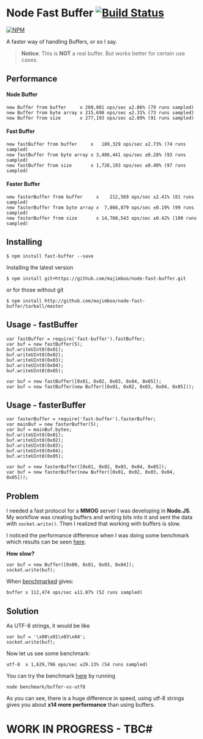 Node Fast Buffer [![Build Status](https://travis-ci.org/majimboo/node-fast-buffer.svg)](https://travis-ci.org/majimboo/node-fast-buffer)
================

[![NPM](https://nodei.co/npm/fast-buffer.png?downloads=true)](https://nodei.co/npm/fast-buffer/)

A faster way of handling Buffers, or so I say.

> **Notice**: This is **NOT** a real buffer. But works better for certain use cases.

Performance
-----------

#### Node Buffer ####

    new Buffer from buffer     x 260,001 ops/sec ±2.06% (79 runs sampled)
    new Buffer from byte array x 215,698 ops/sec ±2.31% (73 runs sampled)
    new Buffer from size       x 277,193 ops/sec ±2.09% (91 runs sampled)

#### Fast Buffer ####

    new fastBuffer from buffer     x   189,329 ops/sec ±2.73% (74 runs sampled)
    new fastBuffer from byte array x 3,486,441 ops/sec ±0.28% (93 runs sampled)
    new fastBuffer from size       x 1,726,193 ops/sec ±0.40% (97 runs sampled)

#### Faster Buffer ####

    new fasterBuffer from buffer     x    212,569 ops/sec ±2.41% (81 runs sampled)
    new fasterBuffer from byte array x  7,866,879 ops/sec ±0.19% (99 runs sampled)
    new fasterBuffer from size       x 14,760,543 ops/sec ±0.42% (100 runs sampled)

Installing
----------

    $ npm install fast-buffer --save

Installing the latest version

    $ npm install git+https://github.com/majimboo/node-fast-buffer.git

or for those without git

    $ npm install http://github.com/majimboo/node-fast-buffer/tarball/master

Usage - fastBuffer
-------------------

    var fastBuffer = require('fast-buffer').fastBuffer;
    var buf = new fastBuffer(5);
    buf.writeUInt8(0x01);
    buf.writeUInt8(0x02);
    buf.writeUInt8(0x03);
    buf.writeUInt8(0x04);
    buf.writeUInt8(0x05);

    var buf = new fastBuffer([0x01, 0x02, 0x03, 0x04, 0x05]);
    var buf = new fastBuffer(new Buffer([0x01, 0x02, 0x03, 0x04, 0x05]));

Usage - fasterBuffer
---------------------

    var fasterBuffer = require('fast-buffer').fasterBuffer;
    var mainBuf = new fasterBuffer(5);
    var buf = mainBuf.bytes;
    buf.writeUInt8(0x01);
    buf.writeUInt8(0x02);
    buf.writeUInt8(0x03);
    buf.writeUInt8(0x04);
    buf.writeUInt8(0x05);

    var buf = new fasterBuffer([0x01, 0x02, 0x03, 0x04, 0x05]);
    var buf = new fasterBuffer(new Buffer([0x01, 0x02, 0x03, 0x04, 0x05]));

Problem
-------

I needed a fast protocol for a **MMOG** server I was developing in **Node.JS**. My workflow was creating buffers and writing bits into it
and sent the data with `socket.write()`. Then I realized that working with buffers is slow.

I noticed the performance difference when I was doing some benchmark which results can be seen [here](https://github.com/majimboo/node-benchmarks).

**How slow?**

    var buf = new Buffer([0x00, 0x01, 0x03, 0x04]);
    socket.write(buf);

When [benchmarked](https://github.com/majimboo/node-fast-buffer/blob/master/benchmark/buffer-vs-utf8.js#L21) gives:

    buffer x 112,474 ops/sec ±11.07% (52 runs sampled)

Solution
--------

As UTF-8 strings, it would be like

    var buf = '\x00\x01\x03\x04';
    socket.write(buf);

Now let us see some benchmark:

    utf-8  x 1,629,796 ops/sec ±29.13% (54 runs sampled)

You can try the benchmark [here]() by running

    node benchmark/buffer-vs-utf8

As you can see, there is a huge difference in speed, using utf-8 strings gives you about **x14 more performance** than using buffers.

# WORK IN PROGRESS - TBC#
